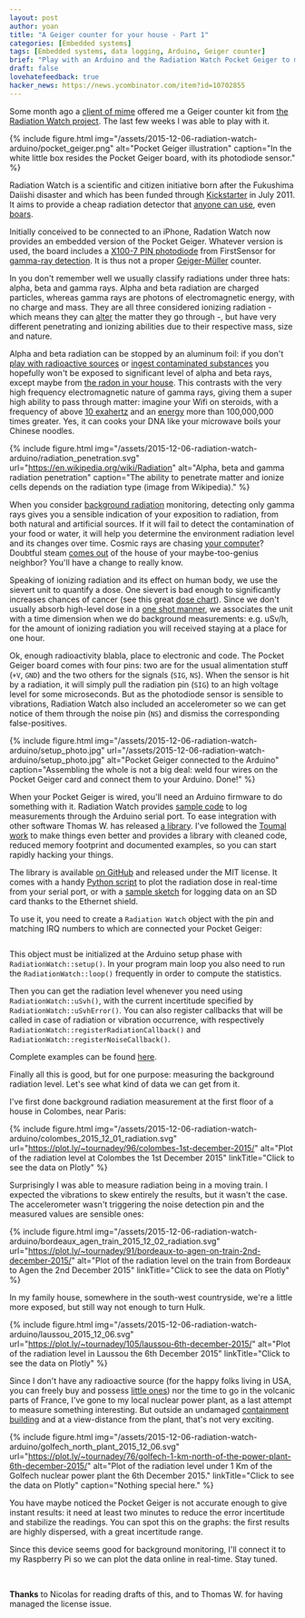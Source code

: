 ```yaml
---
layout: post
author: yoan
title: "A Geiger counter for your house - Part 1"
categories: [Embedded systems]
tags: [Embedded systems, data logging, Arduino, Geiger counter]
brief: "Play with an Arduino and the Radiation Watch Pocket Geiger to monitor radiation."
draft: false
lovehatefeedback: true
hacker_news: https://news.ycombinator.com/item?id=10702855
---
```


Some month ago a [client of mime][effi_synchrone] offered me a Geiger counter kit from [the Radiation Watch project][rw]. The last few weeks I was able to play with it.

{% include figure.html img="/assets/2015-12-06-radiation-watch-arduino/pocket_geiger.png" alt="Pocket Geiger illustration" caption="In the white little box resides the Pocket Geiger board, with its photodiode sensor." %}

Radiation Watch is a scientific and citizen initiative born after the Fukushima Daiishi disaster and which has been funded through [Kickstarter][rw_ks] in July 2011. It aims to provide a cheap radiation detector that [anyone can use][rw_userreports], even [boars][rw_boars].

Initially conceived to be connected to an iPhone, Radation Watch now provides an embedded version of the Pocket Geiger. Whatever version is used, the board includes a [X100-7 PIN photodiode][X100_datasheet] from FirstSensor for [gamma-ray detection][rw_uk_faqs]. It is thus not a proper [Geiger-Müller][gm_tube] counter.

In you don't remember well we usually classify radiations under three hats: alpha, beta and gamma rays. Alpha and beta radiation are charged particles, whereas gamma rays are photons of electromagnetic energy, with no charge and mass. They are all three considered ionizing radiation - which means they can [alter][alter_matter] the matter they go through -, but have very different penetrating and ionizing abilities due to their respective mass, size and nature.

Alpha and beta radiation can be stopped by an aluminum foil: if you don't [play with radioactive sources][marie_curie_death] or [ingest contaminated substances][radium_girls] you hopefully won't be exposed to significant level of alpha and beta rays, except maybe from [the radon in your house][radon_house]. This contrasts with the very high frequency electromagnetic nature of gamma rays, giving them a super high ability to pass through matter: imagine your Wifi on steroids, with a frequency of above [10 exahertz][spectrum] and an [energy][electronvolt] more than 100,000,000 times greater. Yes, it can cooks your DNA like your microwave boils your Chinese noodles.

{% include figure.html img="/assets/2015-12-06-radiation-watch-arduino/radiation_penetration.svg" url="https://en.wikipedia.org/wiki/Radiation" alt="Alpha, beta and gamma radiation penetration" caption="The ability to penetrate matter and ionize cells depends on the radiation type (image from Wikipedia)." %}

When you consider [background radiation][bg_rad] monitoring, detecting only gamma rays gives you a sensible indication of your exposition to radiation, from both natural and artificial sources. If it will fail to detect the contamination of your food or water, it will help you determine the environment radiation level and its changes over time. Cosmic rays are chasing [your computer][cosmic_ray_electronics]? Doubtful steam [comes out][tmii] of the house of your maybe-too-genius neighbor? You'll have a change to really know.

Speaking of ionizing radiation and its effect on human body, we use the sievert unit to quantify a dose. One sievert is bad enough to significantly increases chances of cancer (see this great [dose chart][dose_chart]). Since we don't usually absorb high-level dose in a [one shot manner][al_poisoning], we associates the unit with a time dimension when we do background measurements: e.g. uSv/h, for the amount of ionizing radiation you will received staying at a place for one hour.

Ok, enough radioactivity blabla, place to electronic and code. The Pocket Geiger board comes with four pins: two are for the usual alimentation stuff (`+V`, `GND`) and the two others for the signals (`SIG`, `NS`). When the sensor is hit by a radiation, it will simply pull the radiation pin (`SIG`) to an high voltage level for some microseconds. But as the photodiode sensor is sensible to vibrations, Radiation Watch also included an accelerometer so we can get notice of them through the noise pin (`NS`) and dismiss the corresponding false-positives.

{% include figure.html img="/assets/2015-12-06-radiation-watch-arduino/setup_photo.jpg" url="/assets/2015-12-06-radiation-watch-arduino/setup_photo.jpg" alt="Pocket Geiger connected to the Arduino" caption="Assembling the whole is not a big deal: weld four wires on the Pocket Geiger card and connect them to your Arduino. Done!" %}

When your Pocket Geiger is wired, you'll need an Arduino firmware to do something with it. Radiation Watch provides [sample code][rw_sample_code] to log measurements through the Arduino serial port. To ease integration with other software Thomas W. has released [a library][thomasaw_lib]. I've followed the [Toumal work][toumal_lib] to make things even better and provides a library with cleaned code, reduced memory footprint and documented examples, so you can start rapidly hacking your things.

The library is available [on GitHub][apg_lib] and released under the MIT license. It comes with a handy [Python script][python_script] to plot the radiation dose in real-time from your serial port, or with a [sample sketch][sd_sketch] for logging data on an SD card thanks to the Ethernet shield.

To use it, you need to create a `Radiation Watch` object with the pin and matching IRQ numbers to which are connected your Pocket Geiger:

```RadiationWatch radiationWatch(signPin, noisePin, signIrq, noiseIrq);
```

This object must be initialized at the Arduino setup phase with `RadiationWatch::setup()`. In your program main loop you also need to run the `RadiationWatch::loop()` frequently in order to compute the statistics.

Then you can get the radiation level whenever you need using `RadiationWatch::uSvh()`, with the current incertitude specified by `RadiationWatch::uSvhError()`. You can also register callbacks that will be called in case of radiation or vibration occurrence, with respectively `RadiationWatch::registerRadiationCallback()` and `RadiationWatch::registerNoiseCallback()`.

Complete examples can be found [here][apg_geiger_samples].

Finally all this is good, but for one purpose: measuring the background radiation level. Let's see what kind of data we can get from it.

I've first done background radiation measurement at the first floor of a house in Colombes, near Paris:

{% include figure.html img="/assets/2015-12-06-radiation-watch-arduino/colombes_2015_12_01_radiation.svg" url="https://plot.ly/~tournadey/96/colombes-1st-december-2015/" alt="Plot of the radiation level at Colombes the 1st December 2015" linkTitle="Click to see the data on Plotly" %}

Surprisingly I was able to measure radiation being in a moving train. I expected the vibrations to skew entirely the results, but it wasn't the case. The accelerometer wasn't triggering the noise detection pin and the measured values are sensible ones:

{% include figure.html img="/assets/2015-12-06-radiation-watch-arduino/bordeaux_agen_train_2015_12_02_radiation.svg" url="https://plot.ly/~tournadey/91/bordeaux-to-agen-on-train-2nd-december-2015/" alt="Plot of the radiation level on the train from Bordeaux to Agen the 2nd December 2015" linkTitle="Click to see the data on Plotly" %}

In my family house, somewhere in the south-west countryside, we're a little more exposed, but still way not enough to turn Hulk.

{% include figure.html img="/assets/2015-12-06-radiation-watch-arduino/laussou_2015_12_06.svg" url="https://plot.ly/~tournadey/105/laussou-6th-december-2015/" alt="Plot of the radiation level in Laussou the 6th December 2015" linkTitle="Click to see the data on Plotly" %}

Since I don't have any radioactive source (for the happy folks living in USA, you can freely buy and possess [little ones][imagesco_sources]) nor the time to go in the volcanic parts of France, I've gone to my local nuclear power plant, as a last attempt to measure something interesting. But outside an undamaged [containment building][containment_building] and at a view-distance from the plant, that's not very exciting.

{% include figure.html img="/assets/2015-12-06-radiation-watch-arduino/golfech_north_plant_2015_12_06.svg" url="https://plot.ly/~tournadey/76/golfech-1-km-north-of-the-power-plant-6th-december-2015/" alt="Plot of the radiation level under 1 Km of the Golfech nuclear power plant the 6th December 2015." linkTitle="Click to see the data on Plotly" caption="Nothing special here." %}

You have maybe noticed the Pocket Geiger is not accurate enough to give instant results: it need at least two minutes to reduce the error incertitude and stabilize the readings. You can spot this on the graphs: the first results are highly dispersed, with a great incertitude range.

Since this device seems good for background monitoring, I'll connect it to my Raspberry Pi so we can plot the data online in real-time. Stay tuned.

<br>

**Thanks** to Nicolas for reading drafts of this, and to Thomas W. for having managed the license issue. 

[effi_synchrone]: http://www.effi-synchrone.com
[rw]: http://www.radiation-watch.org/
[rw_ks]: https://www.kickstarter.com/projects/1517658569/smart-radiation-detector/description
[rw_userreports]: http://www.radiation-watch.org/p/usersreports.html
[rw_boars]: http://www.radiation-watch.org/2013/08/asahi-shinbun-featured-pocketgeiger.html
[X100_datasheet]: http://www.mouser.com/ds/2/313/X100-7_SMD_501401-586455.pdf
[marie_curie_death]: https://en.wikipedia.org/wiki/Marie_Curie#Death
[radium_girls]: https://en.wikipedia.org/wiki/Radium_Girls
[radon_house]: https://en.wikipedia.org/wiki/Radon#Accumulation_in_buildings
[alter_matter]: https://en.wikipedia.org/wiki/Ionizing_radiation
[bg_rad]: https://en.wikipedia.org/wiki/Background_radiation
[spectrum]: https://en.wikipedia.org/wiki/Electromagnetic_spectrum
[electronvolt]: https://en.wikipedia.org/wiki/Electronvolt
[rw_sample_code]: http://radiation-watch.sakuraweb.com/share/ARDUINO.zip
[thomasaw_lib]: https://github.com/thomasaw/RadiationWatch
[toumal_lib]: https://github.com/Toumal/RadiationWatch
[apg_lib]: https://github.com/MonsieurV/ArduinoPocketGeiger
[rw_uk_faqs]: http://www.radiation-watch.co.uk/faqs
[python_script]: https://github.com/MonsieurV/ArduinoPocketGeiger#plot-in-real-time-with-python
[sd_sketch]: https://github.com/MonsieurV/ArduinoPocketGeiger/blob/master/examples/SdCardCsvLogger/SdCardCsvLogger.ino
[cosmic_ray_electronics]: https://en.wikipedia.org/wiki/Cosmic_ray#Effect_on_electronics
[tmii]: https://en.wikipedia.org/wiki/Three_Mile_Island_accident
[al_poisoning]: https://en.wikipedia.org/wiki/Poisoning_of_Alexander_Litvinenko
[dose_chart]: https://upload.wikimedia.org/wikipedia/commons/2/20/Radiation_Dose_Chart_by_Xkcd.png
[imagesco_sources]: http://www.imagesco.com/geiger/radioactive-sources.html
[containment_building]: https://en.wikipedia.org/wiki/Containment_building
[gm_tube]: https://en.wikipedia.org/wiki/Geiger%E2%80%93M%C3%BCller_tube
[apg_geiger_samples]: https://github.com/MonsieurV/ArduinoPocketGeiger/tree/master/examples
